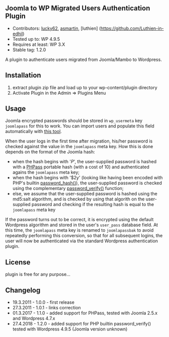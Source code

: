 ## Joomla to WP Migrated Users Authentication Plugin

-    Contributors: [lucky62](https://profiles.wordpress.org/lucky62/), [asmartin](https://github.com/asmartin), [luthien] (https://github.com/Luthien-in-edhil)
-    Tested up to: WP 4.9.5
-    Requires at least: WP 3.X
-    Stable tag: 1.2.0

A plugin to authenticate users migrated from Joomla/Mambo to Wordpress.

## Installation
1.  extract plugin zip file and load up to your wp-content/plugin directory
2.  Activate Plugin in the Admin => Plugins Menu

## Usage
Joomla encrypted passwords should be stored in `wp_usermeta` key `joomlapass` for this to work. You can import users and populate this field automatically with [this tool](https://github.com/asmartin/Joomla-To-Wordpress).

When the user logs in the first time after migration, his/her password is checked against the value in the `joomlapass` meta key. How this is done depends on the format of the Joomla hash:  

- when the hash begins with '$P$', the user-supplied password is hashed with a [PHPass](http://www.openwall.com/phpass) portable hash (with a cost of 10) and authenticated agains the `joomlapass` meta key;
- when the hash begins with '$2y' (looking like having been encoded with PHP's builtin [password_hash()](http://php.net/manual/en/function.password-hash.php)), the user-supplied password is checked using the complementary [password_verify()](http://php.net/manual/en/function.password-verify.php) function;
- else, we assume that the user-supplied password is hashed using the md5:salt algorithm, and is checked by using that algorith on the user-supplied password and checking if the resulting hash is equal to the `joomlapass` meta key

If the password turns out to be correct, it is encrypted using the default Wordpress algorithm and stored in the user's `user_pass` database field. At this time, the `joomlapass` meta key is renamed to `joomlapassbak` to avoid repeatedly performing this conversion, so that for all subsequent logins, the user will now be authenticated via the standard Wordpress authentication plugin. 

## License
plugin is free for any purpose...

## Changelog

-    19.3.2011 - 1.0.0 - first release
-    27.3.2011 - 1.0.1 - links correction
-    01.3.2017 - 1.1.0 - added support for PHPass, tested with Joomla 2.5.x and Wordpress 4.7.x
-    27.4.2018 - 1.2.0 - added support for PHP builtin password_verify() tested with Wordpress 4.9.5 (Joomla version unknown)
